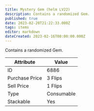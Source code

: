 ```yaml
---
title: Mystery Gem (helm LV22)
description: Contains a randomized Gem.
published: true
date: 2023-02-28T21:22:33.000Z
tags: items
editor: markdown
dateCreated: 2023-02-16T00:00:00.000Z
---
```


Contains a randomized Gem.

|Attribute|Value|
|-|-|
|ID|6886|
|Purchase Price|3 Flips|
|Sell Price|1 Flips|
|Type|Consumable|
|Stackable|Yes|

